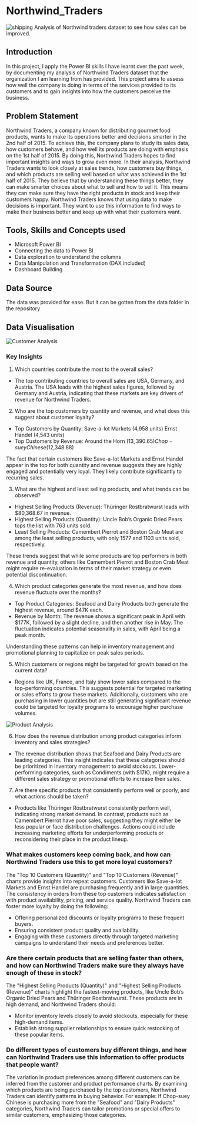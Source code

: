 # Northwind_Traders
![shipping](Picture.jpg)
Analysis of Northwind traders dataset to see how sales can be improved.

## Introduction
In this project, I apply the Power BI skills I have learnt over the past week, by documenting my analysis of Northwind Traders dataset that the organization I am learning from has provided. This project aims to assess how well the company is doing in terms of the services provided to its customers and to gain insights into how the customers perceive the business.

## Problem Statement
Northwind Traders, a company known for distributing gourmet food products, wants to make its operations better and decisions smarter in the 2nd half of 2015. To achieve this, the company plans to study its sales data, how customers behave, and how well its products are doing with emphasis on the 1st half of 2015. By doing this, Northwind Traders hopes to find important insights and ways to grow even more.
In their analysis, Northwind Traders wants to look closely at sales trends, how customers buy things, and which products are selling well based on what was achieved in the 1st half of 2015. They believe that by understanding these things better, they can make smarter choices about what to sell and how to sell it. This means they can make sure they have the right products in stock and keep their customers happy.
Northwind Traders knows that using data to make decisions is important. They want to use this information to find ways to make their business better and keep up with what their customers want.

## Tools, Skills and Concepts used
- Microsoft Power BI
- Connecting the data to Power BI
- Data exploration to understand the columns
- Data Manipulation and Transformation (DAX included)
- Dashboard Building

## Data Source
The data was provided for ease. But it can be gotten from the data folder in the repository

## Data Visualisation
![Customer Analysis](CustomerBehaviour.png)

### Key Insights
1. Which countries contribute the most to the overall sales?
 - The top contributing countries to overall sales are USA, Germany, and Austria. The USA leads with the highest sales figures, followed by Germany and Austria, indicating that these 
   markets are key drivers of revenue for Northwind Traders.

2. Who are the top customers by quantity and revenue, and what does this suggest about customer loyalty?
- Top Customers by Quantity:
  Save-a-lot Markets (4,958 units)
  Ernst Handel (4,543 units)
- Top Customers by Revenue:
  Around the Horn ($13,390.65)
  Chop-suey Chinese ($12,348.88)

The fact that certain customers like Save-a-lot Markets and Ernst Handel appear in the top for both quantity and revenue suggests they are highly engaged and potentially very loyal. They likely contribute significantly to recurring sales.

3. What are the highest and least selling products, and what trends can be observed?
- Highest Selling Products (Revenue): Thüringer Rostbratwurst leads with $80,368.67 in revenue.
- Highest Selling Products (Quantity): Uncle Bob’s Organic Dried Pears tops the list with 763 units sold.
- Least Selling Products: Camembert Pierrot and Boston Crab Meat are among the least selling products, with only 1577 and 1103 units sold, respectively.

These trends suggest that while some products are top performers in both revenue and quantity, others like Camembert Pierrot and Boston Crab Meat might require re-evaluation in terms of their market strategy or even potential discontinuation.

4. Which product categories generate the most revenue, and how does revenue fluctuate over the months?
- Top Product Categories: Seafood and Dairy Products both generate the highest revenue, around $47K each.
- Revenue by Month: The revenue shows a significant peak in April with $177K, followed by a slight decline, and then another rise in May. The fluctuation indicates potential seasonality 
  in sales, with April being a peak month.

Understanding these patterns can help in inventory management and promotional planning to capitalize on peak sales periods.

5. Which customers or regions might be targeted for growth based on the current data?
- Regions like UK, France, and Italy show lower sales compared to the top-performing countries. This suggests potential for targeted marketing or sales efforts to grow these markets.
  Additionally, customers who are purchasing in lower quantities but are still generating significant revenue could be targeted for loyalty programs to encourage higher purchase volumes.

![Product Analysis](Productanalysis.png)

6. How does the revenue distribution among product categories inform inventory and sales strategies?
- The revenue distribution shows that Seafood and Dairy Products are leading categories. This insight indicates that these categories should be prioritized in inventory management to 
  avoid stockouts. Lower-performing categories, such as Condiments (with $17K), might require a different sales strategy or promotional efforts to increase their sales.

7. Are there specific products that consistently perform well or poorly, and what actions should be taken?
- Products like Thüringer Rostbratwurst consistently perform well, indicating strong market demand. In contrast, products such as Camembert Pierrot have poor sales, suggesting they might 
  either be less popular or face distribution challenges. Actions could include increasing marketing efforts for underperforming products or reconsidering their place in the product 
  lineup.

### What makes customers keep coming back, and how can Northwind Traders use this to get more loyal customers?
The "Top 10 Customers (Quantity)" and "Top 10 Customers (Revenue)" charts provide insights into repeat customers. Customers like Save-a-lot Markets and Ernst Handel are purchasing frequently and in large quantities.
The consistency in orders from these top customers indicates satisfaction with product availability, pricing, and service quality. Northwind Traders can foster more loyalty by doing the following:
- Offering personalized discounts or loyalty programs to these frequent buyers.
- Ensuring consistent product quality and availability.
- Engaging with these customers directly through targeted marketing campaigns to understand their needs and preferences better.

### Are there certain products that are selling faster than others, and how can Northwind Traders make sure they always have enough of these in stock?
The "Highest Selling Products (Quantity)" and "Highest Selling Products (Revenue)" charts highlight the fastest-moving products, like Uncle Bob’s Organic Dried Pears and Thüringer Rostbratwurst.
These products are in high demand, and Northwind Traders should:
- Monitor inventory levels closely to avoid stockouts, especially for these high-demand items.
- Establish strong supplier relationships to ensure quick restocking of these popular items.

### Do different types of customers buy different things, and how can Northwind Traders use this information to offer products that people want?
The variation in product preferences among different customers can be inferred from the customer and product performance charts.
By examining which products are being purchased by the top customers, Northwind Traders can identify patterns in buying behavior. For example:
If Chop-suey Chinese is purchasing more from the "Seafood" and "Dairy Products" categories, Northwind Traders can tailor promotions or special offers to similar customers, emphasizing those categories.
